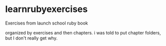 # learnrubyexercises
Exercises from launch school ruby book

organized by exercises and then chapters. i was told to put chapter folders, but I don't really get why.
